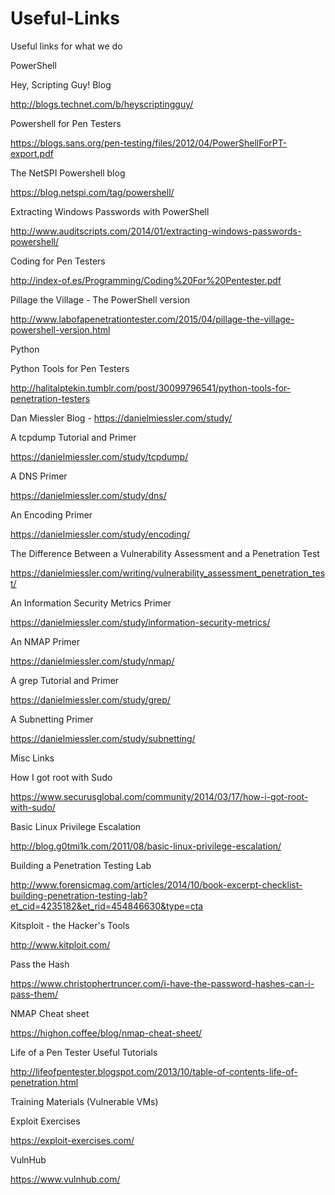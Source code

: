 # Useful-Links
Useful links for what we do

PowerShell

Hey, Scripting Guy! Blog

http://blogs.technet.com/b/heyscriptingguy/

Powershell for Pen Testers

https://blogs.sans.org/pen-testing/files/2012/04/PowerShellForPT-export.pdf

The NetSPI Powershell blog

https://blog.netspi.com/tag/powershell/

Extracting Windows Passwords with PowerShell

http://www.auditscripts.com/2014/01/extracting-windows-passwords-powershell/

Coding for Pen Testers

http://index-of.es/Programming/Coding%20For%20Pentester.pdf

Pillage the Village - The PowerShell version

http://www.labofapenetrationtester.com/2015/04/pillage-the-village-powershell-version.html


Python

Python Tools for Pen Testers

http://halitalptekin.tumblr.com/post/30099796541/python-tools-for-penetration-testers


Dan Miessler Blog - https://danielmiessler.com/study/

A tcpdump Tutorial and Primer

https://danielmiessler.com/study/tcpdump/

A DNS Primer

https://danielmiessler.com/study/dns/

An Encoding Primer

https://danielmiessler.com/study/encoding/

The Difference Between a Vulnerability Assessment and a Penetration Test

https://danielmiessler.com/writing/vulnerability_assessment_penetration_test/

An Information Security Metrics Primer

https://danielmiessler.com/study/information-security-metrics/

An NMAP Primer

https://danielmiessler.com/study/nmap/

A grep Tutorial and Primer

https://danielmiessler.com/study/grep/

A Subnetting Primer

https://danielmiessler.com/study/subnetting/


Misc Links

How I got root with Sudo

https://www.securusglobal.com/community/2014/03/17/how-i-got-root-with-sudo/

Basic Linux Privilege Escalation

http://blog.g0tmi1k.com/2011/08/basic-linux-privilege-escalation/

Building a Penetration Testing Lab

http://www.forensicmag.com/articles/2014/10/book-excerpt-checklist-building-penetration-testing-lab?et_cid=4235182&et_rid=454846630&type=cta

Kitsploit - the Hacker's Tools

http://www.kitploit.com/

Pass the Hash

https://www.christophertruncer.com/i-have-the-password-hashes-can-i-pass-them/

NMAP Cheat sheet

https://highon.coffee/blog/nmap-cheat-sheet/

Life of a Pen Tester Useful Tutorials

http://lifeofpentester.blogspot.com/2013/10/table-of-contents-life-of-penetration.html


Training Materials (Vulnerable VMs)


Exploit Exercises

https://exploit-exercises.com/

VulnHub

https://www.vulnhub.com/





















